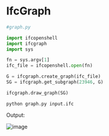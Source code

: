 # IfcGraph


```python
#graph.py

import ifcopenshell
import ifcgraph
import sys

fn = sys.argv[1]
ifc_file = ifcopenshell.open(fn)

G = ifcgraph.create_graph(ifc_file)        
SG = ifcgraph.get_subgraph(23946, G)

ifcgraph.draw_graph(SG)
```

`python graph.py input.ifc`


Output:

![image](https://user-images.githubusercontent.com/48138129/111918298-bb711a80-8a84-11eb-82c5-52cde13038e3.png)
